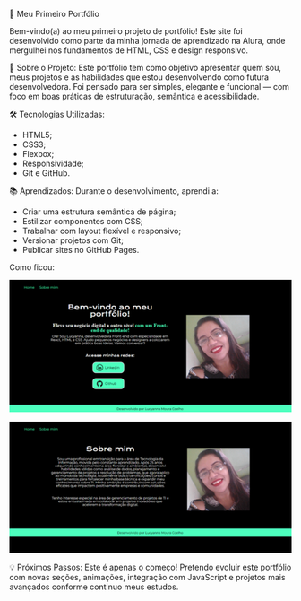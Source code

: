 🌟 Meu Primeiro Portfólio

Bem-vindo(a) ao meu primeiro projeto de portfólio!
Este site foi desenvolvido como parte da minha jornada de aprendizado na Alura, onde mergulhei nos fundamentos de HTML, CSS e design responsivo.

🚀 Sobre o Projeto:
Este portfólio tem como objetivo apresentar quem sou, meus projetos e as habilidades que estou desenvolvendo como futura desenvolvedora.
Foi pensado para ser simples, elegante e funcional — com foco em boas práticas de estruturação, semântica e acessibilidade.

🛠️ Tecnologias Utilizadas:
- HTML5;
- CSS3;
- Flexbox;
- Responsividade;
- Git e GitHub.
  
📚 Aprendizados:
Durante o desenvolvimento, aprendi a:
- Criar uma estrutura semântica de página;
- Estilizar componentes com CSS;
- Trabalhar com layout flexível e responsivo;
- Versionar projetos com Git;
- Publicar sites no GitHub Pages.

Como ficou:

![Visual da Página](https://github.com/lucyanna08/portfolio/blob/main/assets/pagina_Home.png?raw=true)

![Visual da Página](https://github.com/lucyanna08/portfolio/blob/main/assets/pagina_SobreMim.png?raw=true)

💡 Próximos Passos:
Este é apenas o começo!
Pretendo evoluir este portfólio com novas seções, animações, integração com JavaScript e projetos mais avançados conforme continuo meus estudos.

